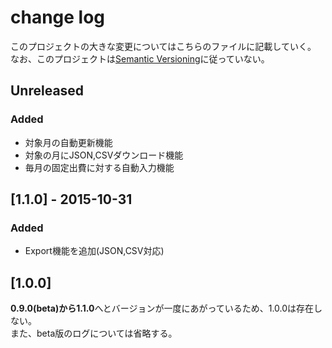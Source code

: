 # change log

このプロジェクトの大きな変更についてはこちらのファイルに記載していく。<br>
なお、このプロジェクトは[Semantic Versioning](http://semver.org/)に従っていない。

## Unreleased

### Added
- 対象月の自動更新機能
- 対象の月にJSON,CSVダウンロード機能
- 毎月の固定出費に対する自動入力機能

## [1.1.0] - 2015-10-31

### Added
- Export機能を追加(JSON,CSV対応)

## [1.0.0]

**0.9.0(beta)**から**1.1.0**へとバージョンが一度にあがっているため、1.0.0は存在しない。<br>
また、beta版のログについては省略する。
